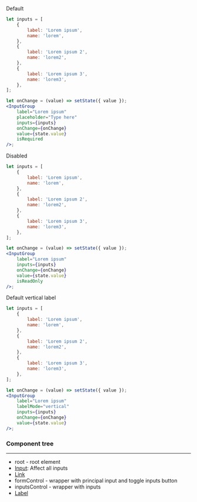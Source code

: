 Default

```jsx
let inputs = [
    {
        label: 'Lorem ipsum',
        name: 'lorem',
    },
    {
        label: 'Lorem ipsum 2',
        name: 'lorem2',
    },
    {
        label: 'Lorem ipsum 3',
        name: 'lorem3',
    },
];

let onChange = (value) => setState({ value });
<InputGroup
    label="Lorem ipsum"
    placeholder="Type here"
    inputs={inputs}
    onChange={onChange}
    value={state.value}
    isRequired
/>;
```

Disabled

```jsx
let inputs = [
    {
        label: 'Lorem ipsum',
        name: 'lorem',
    },
    {
        label: 'Lorem ipsum 2',
        name: 'lorem2',
    },
    {
        label: 'Lorem ipsum 3',
        name: 'lorem3',
    },
];

let onChange = (value) => setState({ value });
<InputGroup
    label="Lorem ipsum"
    inputs={inputs}
    onChange={onChange}
    value={state.value}
    isReadOnly
/>;
```

Default vertical label

```jsx
let inputs = [
    {
        label: 'Lorem ipsum',
        name: 'lorem',
    },
    {
        label: 'Lorem ipsum 2',
        name: 'lorem2',
    },
    {
        label: 'Lorem ipsum 3',
        name: 'lorem3',
    },
];

let onChange = (value) => setState({ value });
<InputGroup
    label="Lorem ipsum"
    labelMode="vertical"
    inputs={inputs}
    onChange={onChange}
    value={state.value}
/>;
```

### Component tree

---

-   root - root element
-   [Input](#/Forms?id=input): Affect all inputs
-   [Link](/#/General?id=link)
-   formControl - wrapper with principal input and toggle inputs button
-   inputsControl - wrapper with inputs
-   [Label](#/Forms?id=label)
